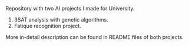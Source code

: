 Repository with two AI projects I made for University.

1. 3SAT analysis with genetic algorithms.
2. Fatique recognition project.

More in-detail description can be found in README files of both projects.
